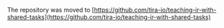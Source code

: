 The repository was moved to [https://github.com/tira-io/teaching-ir-with-shared-tasks](https://github.com/tira-io/teaching-ir-with-shared-tasks)
